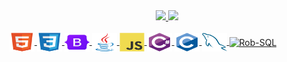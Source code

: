 
<div align="center">
  <a href="https://github.com/JamesCode-Ts">
  <img height="165em" src="https://github-readme-stats.vercel.app/api?username=JamesCode-Ts&show_icons=true&theme=dark&include_all_commits=true&count_private=true"/>
  <img height="165em" src="https://github-readme-stats.vercel.app/api/top-langs/?username=JamesCode-Ts&layout=compact&langs_count=7&theme=dark"/>
</div>
<div style="display: inline_block"><br>

 

  <img align="center" alt="James-HTML" height="30" width="40" src="https://raw.githubusercontent.com/devicons/devicon/master/icons/html5/html5-original.svg">
  <img align="center" alt="James-CSS" height="30" width="40" src="https://raw.githubusercontent.com/devicons/devicon/master/icons/css3/css3-original.svg">
  <img align="center" alt="James-bootstrap" height="30" width="40" src="https://raw.githubusercontent.com/devicons/devicon/master/icons/bootstrap/bootstrap-original.svg">

  <img align="center" alt="James-Java" height="30" width="40" src="https://raw.githubusercontent.com/devicons/devicon/master/icons/java/java-original.svg">
    <img align="center" alt="James-javaScript" height="30" width="40" src="https://raw.githubusercontent.com/devicons/devicon/master/icons/javaScript/javaScript-original.svg">
  <img align="center" alt="James-Csharp" height="30" width="40" src="https://raw.githubusercontent.com/devicons/devicon/master/icons/csharp/csharp-original.svg">
  <img align="center" alt="James-C" height="30" width="40" src="https://raw.githubusercontent.com/devicons/devicon/master/icons/c/c-original.svg">
  <img align="center" alt="James-mysql" height="30" width="40" src="https://raw.githubusercontent.com/devicons/devicon/master/icons/mysql/mysql-original.svg">
  <img align="center" alt="Rob-SQL" height="50" widtg="50" src = "https://image.flaticon.com/icons/png/512/1088/1088856.png">


  
  
  



</div>
